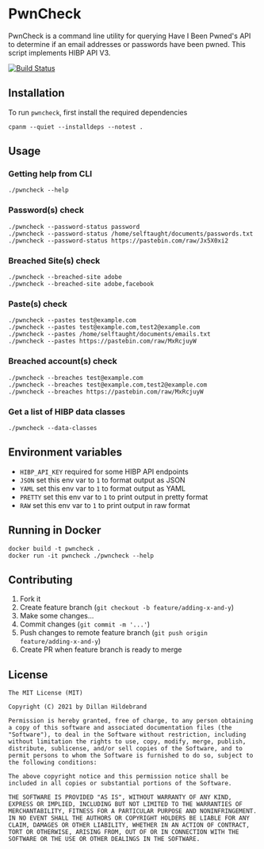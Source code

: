 # PwnCheck

PwnCheck is a command line utility for querying Have I Been Pwned's
API to determine if an email addresses or passwords have been pwned. 
This script implements HIBP API V3.

[![Build Status](https://travis-ci.com/selftaught/PwnCheck.svg?token=Tx7EAKup6EXJbMTwywxS&branch=main)](https://travis-ci.com/selftaught/PwnCheck)

## **Installation**

To run `pwncheck`, first install the required dependencies

    cpanm --quiet --installdeps --notest .

## **Usage**

### **Getting help from CLI**

    ./pwncheck --help

### **Password(s) check**

    ./pwncheck --password-status password
    ./pwncheck --password-status /home/selftaught/documents/passwords.txt
    ./pwncheck --password-status https://pastebin.com/raw/Jx5X0xi2

### **Breached Site(s) check**

    ./pwncheck --breached-site adobe
    ./pwncheck --breached-site adobe,facebook

### **Paste(s) check**

    ./pwncheck --pastes test@example.com
    ./pwncheck --pastes test@example.com,test2@example.com
    ./pwncheck --pastes /home/selftaught/documents/emails.txt
    ./pwncheck --pastes https://pastebin.com/raw/MxRcjuyW

### **Breached account(s) check**

    ./pwncheck --breaches test@example.com
    ./pwncheck --breaches test@example.com,test2@example.com
    ./pwncheck --breaches https://pastebin.com/raw/MxRcjuyW

### **Get a list of HIBP data classes**

    ./pwncheck --data-classes

## Environment variables

 - `HIBP_API_KEY` required for some HIBP API endpoints
 - `JSON` set this env var to `1` to format output as JSON
 - `YAML` set this env var to `1` to format output as YAML
 - `PRETTY` set this env var to `1` to print output in pretty format
 - `RAW` set this env var to `1` to print output in raw format
  
## Running in Docker

```
docker build -t pwncheck .
docker run -it pwncheck ./pwncheck --help
```

## Contributing

1. Fork it
2. Create feature branch (`git checkout -b feature/adding-x-and-y`)
3. Make some changes...
4. Commit changes (`git commit -m '...'`)
5. Push changes to remote feature branch (`git push origin feature/adding-x-and-y`)
6. Create PR when feature branch is ready to merge


## License 

    The MIT License (MIT)

    Copyright (C) 2021 by Dillan Hildebrand

    Permission is hereby granted, free of charge, to any person obtaining a copy of this software and associated documentation files (the "Software"), to deal in the Software without restriction, including without limitation the rights to use, copy, modify, merge, publish, distribute, sublicense, and/or sell copies of the Software, and to permit persons to whom the Software is furnished to do so, subject to the following conditions:

    The above copyright notice and this permission notice shall be included in all copies or substantial portions of the Software.

    THE SOFTWARE IS PROVIDED "AS IS", WITHOUT WARRANTY OF ANY KIND, EXPRESS OR IMPLIED, INCLUDING BUT NOT LIMITED TO THE WARRANTIES OF MERCHANTABILITY, FITNESS FOR A PARTICULAR PURPOSE AND NONINFRINGEMENT. IN NO EVENT SHALL THE AUTHORS OR COPYRIGHT HOLDERS BE LIABLE FOR ANY CLAIM, DAMAGES OR OTHER LIABILITY, WHETHER IN AN ACTION OF CONTRACT, TORT OR OTHERWISE, ARISING FROM, OUT OF OR IN CONNECTION WITH THE SOFTWARE OR THE USE OR OTHER DEALINGS IN THE SOFTWARE.